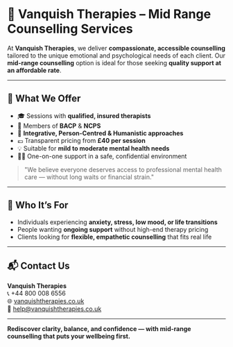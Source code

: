 # 🧠 Vanquish Therapies – Mid Range Counselling Services

At **Vanquish Therapies**, we deliver **compassionate, accessible counselling** tailored to the unique emotional and psychological needs of each client. Our **mid-range counselling** option is ideal for those seeking **quality support at an affordable rate**.

---

## 💬 What We Offer

- 🎓 Sessions with **qualified, insured therapists**  
- 🤝 Members of **BACP** & **NCPS**  
- 🧩 **Integrative, Person-Centred & Humanistic approaches**  
- 💷 Transparent pricing from **£40 per session**  
- 💡 Suitable for **mild to moderate mental health needs**  
- 🧍‍♂️ One-on-one support in a safe, confidential environment

> "We believe everyone deserves access to professional mental health care — without long waits or financial strain."

---

## 🧭 Who It’s For

- Individuals experiencing **anxiety, stress, low mood, or life transitions**  
- People wanting **ongoing support** without high-end therapy pricing  
- Clients looking for **flexible, empathetic counselling** that fits real life

---

## 📬 Contact Us

**Vanquish Therapies**  
📞 +44 800 008 6556  
🌐 [vanquishtherapies.co.uk](https://vanquishtherapies.co.uk/)  
📧 [help@vanquishtherapies.co.uk](mailto:help@vanquishtherapies.co.uk)

---

**Rediscover clarity, balance, and confidence — with mid-range counselling that puts your wellbeing first.**
